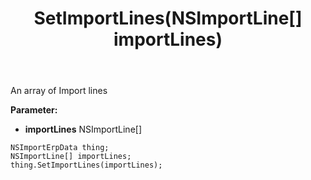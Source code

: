 ﻿---
uid: crmscript_ref_NSImportErpData_SetImportLines
title: SetImportLines(NSImportLine[] importLines)
intellisense: NSImportErpData.SetImportLines
keywords: NSImportErpData, GetImportLines
so.topic: reference
---

An array of Import lines

**Parameter:** 
 - **importLines** NSImportLine[]

```crmscript
NSImportErpData thing;
NSImportLine[] importLines;
thing.SetImportLines(importLines);
```

